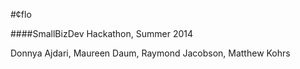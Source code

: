 #&#162;flo

####SmallBizDev Hackathon, Summer 2014


Donnya Ajdari, Maureen Daum, Raymond Jacobson, Matthew Kohrs
